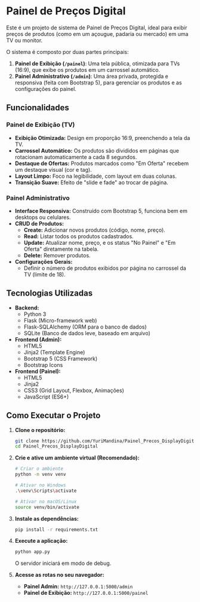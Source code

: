 # Painel de Preços Digital

Este é um projeto de sistema de Painel de Preços Digital, ideal para exibir preços de produtos (como em um açougue, padaria ou mercado) em uma TV ou monitor.

O sistema é composto por duas partes principais:
1.  **Painel de Exibição (`/painel`)**: Uma tela pública, otimizada para TVs (16:9), que exibe os produtos em um carrossel automático.
2.  **Painel Administrativo (`/admin`)**: Uma área privada, protegida e responsiva (feita com Bootstrap 5), para gerenciar os produtos e as configurações do painel.

## Funcionalidades

### Painel de Exibição (TV)
* **Exibição Otimizada:** Design em proporção 16:9, preenchendo a tela da TV.
* **Carrossel Automático:** Os produtos são divididos em páginas que rotacionam automaticamente a cada 8 segundos.
* **Destaque de Ofertas:** Produtos marcados como "Em Oferta" recebem um destaque visual (cor e tag).
* **Layout Limpo:** Foco na legibilidade, com layout em duas colunas.
* **Transição Suave:** Efeito de "slide e fade" ao trocar de página.

### Painel Administrativo
* **Interface Responsiva:** Construído com Bootstrap 5, funciona bem em desktops ou celulares.
* **CRUD de Produtos:**
    * **Create:** Adicionar novos produtos (código, nome, preço).
    * **Read:** Listar todos os produtos cadastrados.
    * **Update:** Atualizar nome, preço, e os status "No Painel" e "Em Oferta" diretamente na tabela.
    * **Delete:** Remover produtos.
* **Configurações Gerais:**
    * Definir o número de produtos exibidos por página no carrossel da TV (limite de 18).

## Tecnologias Utilizadas

* **Backend:**
    * Python 3
    * Flask (Micro-framework web)
    * Flask-SQLAlchemy (ORM para o banco de dados)
    * SQLite (Banco de dados leve, baseado em arquivo)
* **Frontend (Admin):**
    * HTML5
    * Jinja2 (Template Engine)
    * Bootstrap 5 (CSS Framework)
    * Bootstrap Icons
* **Frontend (Painel):**
    * HTML5
    * Jinja2
    * CSS3 (Grid Layout, Flexbox, Animações)
    * JavaScript (ES6+)

## Como Executar o Projeto

1.  **Clone o repositório:**
    ```bash
    git clone https://github.com/YuriMandina/Painel_Precos_DisplayDigital.git
    cd Painel_Precos_DisplayDigital
    ```

2.  **Crie e ative um ambiente virtual (Recomendado):**
    ```bash
    # Criar o ambiente
    python -m venv venv
    
    # Ativar no Windows
    .\venv\Scripts\activate
    
    # Ativar no macOS/Linux
    source venv/bin/activate
    ```

3.  **Instale as dependências:**
    ```bash
    pip install -r requirements.txt
    ```

4.  **Execute a aplicação:**
    ```bash
    python app.py
    ```
    O servidor iniciará em modo de debug.

5.  **Acesse as rotas no seu navegador:**
    * **Painel Admin:** `http://127.0.0.1:5000/admin`
    * **Painel de Exibição:** `http://127.0.0.1:5000/painel`
